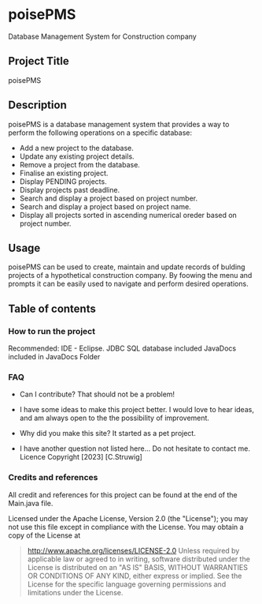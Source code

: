 # poisePMS
Database Management System for Construction company
## Project Title
poisePMS

## Description
poisePMS is a database management system that provides a way to perform the following operations on a specific database:
*  Add a new project to the database.
*  Update any existing project details. 
*  Remove a project from the database. 
*  Finalise an existing project.
*  Display PENDING projects.
*  Display projects past deadline.
*  Search and display a project based on project number.
*  Search and display a project based on project name.
*  Display all projects sorted in ascending numerical oreder based on project number.     

## Usage
poisePMS can be used to create, maintain and update records of bulding projects of a hypothetical construction company.
By foowing the menu and prompts it can be easily used to navigate and perform desired operations.

## Table of contents
### How to run the project
Recommended: 
IDE - Eclipse.
JDBC
SQL database included
JavaDocs included in JavaDocs Folder

### FAQ
* Can I contribute?
  That should not be a problem!

* I have some ideas to make this project better.
  I would love to hear ideas, and am always open to the the possibility of improvement.

* Why did you make this site?
  It started as a pet project.
 
* I have another question not listed here...
  Do not hesitate to contact me.
Licence
Copyright [2023] [C.Struwig]

### Credits and references
All credit and references for this project can be found at the end of the Main.java file.

Licensed under the Apache License, Version 2.0 (the "License"); you may not use this file except in compliance with the License. You may obtain a copy of the License at

  > http://www.apache.org/licenses/LICENSE-2.0
Unless required by applicable law or agreed to in writing, software distributed under the License is distributed on an "AS IS" BASIS, WITHOUT WARRANTIES OR CONDITIONS OF ANY KIND, either express or implied. See the License for the specific language governing permissions and limitations under the License.
